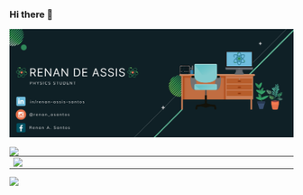 ### Hi there 👋

<!--
**renan-assis-santos/renan-assis-santos** is a ✨ _special_ ✨ repository because its `README.md` (this file) appears on your GitHub profile.

Here are some ideas to get you started:

- 🔭 I’m currently working on ...
- 🌱 I’m currently learning ...
- 👯 I’m looking to collaborate on ...
- 🤔 I’m looking for help with ...
- 💬 Ask me about ...
- 📫 How to reach me: ...
- 😄 Pronouns: ...
- ⚡ Fun fact: ...
-->

![capa github](https://github.com/renan-assis-santos/renan-assis-santos/blob/main/1.png)


<center>
<table>
    <tr>
        <img width="400px" align="left" src="https://github-readme-stats.vercel.app/api/top-langs/?username=renan-assis-santos&hide=html&layout=compact&theme=vue&count_private=true" />
        <td><img width="495px" align="left" src="https://github-readme-stats.vercel.app/api?username=renan-assis-santos&theme=vue"/>
    </tr>   
</table>
</center> 

![](https://komarev.com/ghpvc/?username=renan-assis-santos&color=green&style=flat)
